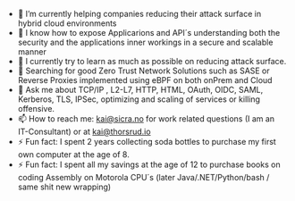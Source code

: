 
- 🔭 I’m currently helping companies reducing their attack surface in hybrid cloud environments
- 🔭 I know how to expose Applicarions and API´s understanding both the security and the applications inner workings in a secure and scalable manner
- 🌱 I currently try to learn as much as possible on reducing attack surface.
- 🤔 Searching for good Zero Trust Network Solutions such as SASE or Reverse Proxies implemented using eBPF on both onPrem and Cloud
- 💬 Ask me about TCP/IP , L2-L7, HTTP, HTML, OAuth, OIDC, SAML, Kerberos, TLS, IPSec, optimizing and scaling of services or killing offensive. 
- 📫 How to reach me: kai@sicra.no for work related questions (I am an IT-Consultant) or at kai@thorsrud.io
- ⚡ Fun fact: I spent 2 years collecting soda bottles to purchase my first own computer at the age of 8.
- ⚡ Fun fact: I spent all my savings at the age of 12 to purchase books on coding Assembly on Motorola CPU´s (later Java/.NET/Python/bash / same shit new wrapping)

